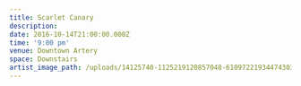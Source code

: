 ```yaml
---
title: Scarlet Canary
description:
date: 2016-10-14T21:00:00.000Z
time: '9:00 pm'
venue: Downtown Artery
space: Downstairs
artist_image_path: /uploads/14125740-1125219120857048-6109722193447430388-o.jpg
---
```



